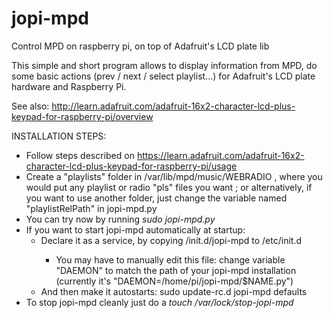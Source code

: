 jopi-mpd
========

Control MPD on raspberry pi, on top of Adafruit's LCD plate lib

This simple and short program allows to display information from MPD, do some basic actions (prev / next / select playlist...) for Adafruit's LCD plate hardware and Raspberry Pi.

See also: http://learn.adafruit.com/adafruit-16x2-character-lcd-plus-keypad-for-raspberry-pi/overview


INSTALLATION STEPS:
* Follow steps described on https://learn.adafruit.com/adafruit-16x2-character-lcd-plus-keypad-for-raspberry-pi/usage
* Create a "playlists" folder in /var/lib/mpd/music/WEBRADIO , 
  where you would put any playlist or radio "pls" files you want ; 
  or alternatively, if you want to use another folder, 
  just change the variable named "playlistRelPath" in jopi-mpd.py
* You can try now by running _sudo jopi-mpd.py_
* If you want to start jopi-mpd automatically at startup:
  * Declare it as a service, by copying <jopi-mpd path>/init.d/jopi-mpd to /etc/init.d
    * You may have to manually edit this file: 
      change variable "DAEMON" to match the path of your jopi-mpd installation 
      (currently it's "DAEMON=/home/pi/jopi-mpd/$NAME.py")
  * And then make it autostarts: sudo update-rc.d jopi-mpd defaults
* To stop jopi-mpd cleanly just do a 
  _touch /var/lock/stop-jopi-mpd_
